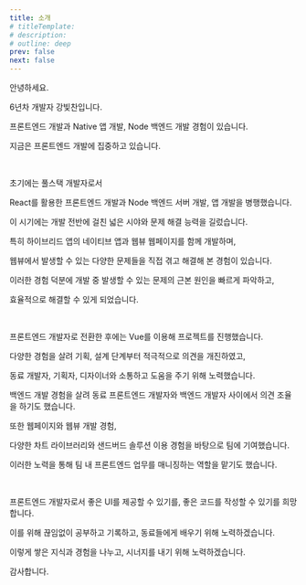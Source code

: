 ```yaml
---
title: 소개
# titleTemplate:
# description:
# outline: deep
prev: false
next: false
---
```


<!--
https://www.buildyourstory.kr/writing-selfintroduction-letter5/

1.내가 누구인지, 지금 어떤 상태인지 보여준다.
→ 나의 과거와 현재를 보여주는 메시지를 구성한다.

2.갈망하는 목표와 이루려는 이유가 무엇인지 알려준다.
→ 나의 목표와 그것을 이루려는 이유가 무엇인지 알려준다.

3.극복해야 할 장애물이 눈 앞에 있지만, 이뤄낼 수 있을 거라는 믿음을 준다.
→ 내가 앞으로 다가올 문제도 잘 해결해줄 수 있는 존재라는 걸 보여준다.
-->

안녕하세요.

6년차 개발자 강빛찬입니다.

프론트엔드 개발과 Native 앱 개발, Node 백엔드 개발 경험이 있습니다.

지금은 프론트엔드 개발에 집중하고 있습니다.

<br>

초기에는 풀스택 개발자로서

React를 활용한 프론트엔드 개발과 Node 백엔드 서버 개발, 앱 개발을 병행했습니다.

이 시기에는 개발 전반에 걸친 넓은 시야와 문제 해결 능력을 길렀습니다.

특히 하이브리드 앱의 네이티브 앱과 웹뷰 웹페이지를 함께 개발하며,

웹뷰에서 발생할 수 있는 다양한 문제들을 직접 겪고 해결해 본 경험이 있습니다.

이러한 경험 덕분에 개발 중 발생할 수 있는 문제의 근본 원인을 빠르게 파악하고,

효율적으로 해결할 수 있게 되었습니다.

<br>

프론트엔드 개발자로 전환한 후에는 Vue를 이용해 프로젝트를 진행했습니다.

다양한 경험을 살려 기획, 설계 단계부터 적극적으로 의견을 개진하였고,

동료 개발자, 기획자, 디자이너와 소통하고 도움을 주기 위해 노력했습니다.

백엔드 개발 경험을 살려 동료 프론트엔드 개발자와 백엔드 개발자 사이에서 의견 조율을 하기도 했습니다.

또한 웹페이지와 웹뷰 개발 경험,

다양한 차트 라이브러리와 샌드버드 솔루션 이용 경험을 바탕으로 팀에 기여했습니다.

이러한 노력을 통해 팀 내 프론트엔드 업무를 매니징하는 역할을 맡기도 했습니다.

<br>

<!--
문제를 해결하는 데서 오는 성취감을 좋아하고, 사람을 통해 배우는 것을 좋아합니다.

'배울 점 없는 사람은 없다' 라는 마음으로 끊임없이 배우려고 노력합니다.

개발 프로세스 전반에 대한 이해도를 바탕으로 동료들과의 원활한 커뮤니케이션이 가능합니다.

부족한 부분이 있더라도 빠르게 학습하고 적용할 수 있는 능력을 지니고 있습니다.

더 나은 코드를 위해 끊임없이 고민하고 학습하며 더 나은 웹서비스를 제공할 수 있도록 노력하겠습니다.
-->

프론트엔드 개발자로서 좋은 UI를 제공할 수 있기를, 좋은 코드를 작성할 수 있기를 희망합니다.

이를 위해 끊임없이 공부하고 기록하고, 동료들에게 배우기 위해 노력하겠습니다.

이렇게 쌓은 지식과 경험을 나누고, 시너지를 내기 위해 노력하겠습니다.

감사합니다.

<!--
똑똑한 코드보다는 읽기 쉽고 변경이 쉬운 코드
-->
